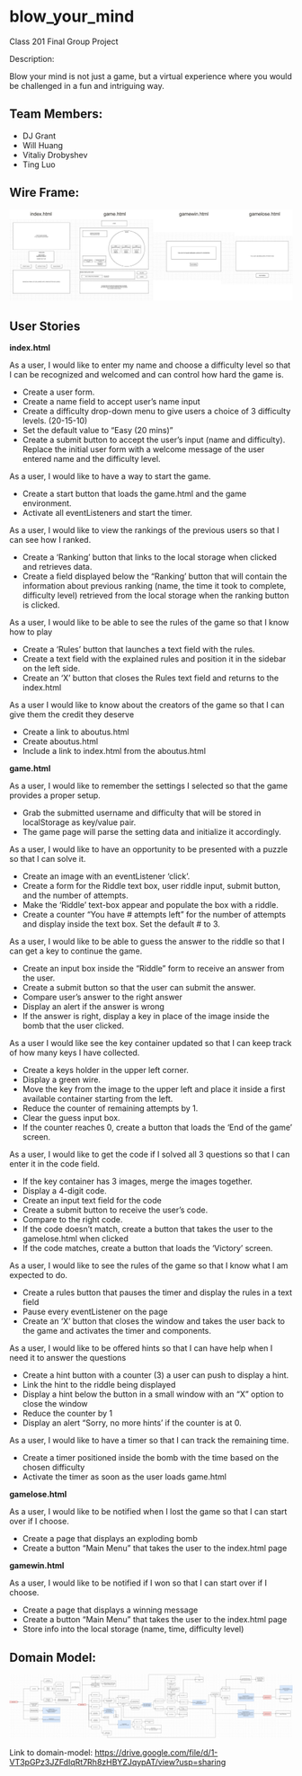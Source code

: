 # blow_your_mind
Class 201 Final Group Project

Description: 

Blow your mind is not just a game, but a virtual experience where you would be challenged in a fun and intriguing way.

## Team Members:
- DJ Grant
- Will Huang
- Vitaliy Drobyshev
- Ting Luo

## Wire Frame:

![wireframe](https://github.com/class201-team-cold-brew/blow_your_mind/blob/master/img/wireframe/wireframe.jpg)

## User Stories

**index.html**

As a user, I would like to enter my name and choose a difficulty level so that I can be recognized and welcomed and can control how hard the game is.
- Create a user form.
- Create a name field to accept user’s name input
- Create a difficulty drop-down menu to give users a choice of 3 difficulty levels. (20-15-10)
- Set the default value to “Easy (20 mins)” 
- Create a submit button to accept the user’s input (name and difficulty). Replace the initial user form with a welcome message of the user entered name and the difficulty level.

As a user, I would like to have a way to start the game.
- Create a start button that loads the game.html and the game environment.
- Activate all eventListeners and start the timer. 

As a user, I would like to view the rankings of the previous users so that I can see how I ranked.
- Create a ‘Ranking’ button that links to the local storage when clicked and retrieves data.
- Create a field displayed below the “Ranking’ button that will contain the information about previous ranking (name, the time it took to complete, difficulty level) retrieved from the local storage when the ranking button is clicked.

As a user, I would like to be able to see the rules of the game so that I know how to play
- Create a ‘Rules’ button that launches a text field with the rules.
- Create a text field with the explained rules and position it in the sidebar on the left side.
- Create an ‘X’ button that closes the Rules text field and returns to the index.html

As a user I would like to know about the creators of the game so that I can give them the credit they deserve
- Create a link to aboutus.html
- Create aboutus.html
- Include a link to index.html from the aboutus.html

**game.html**

As a user, I would like to remember the settings I selected so that the game provides a proper setup.
- Grab the submitted username and difficulty that will be stored in localStorage as key/value pair.
- The game page will parse the setting data and initialize it accordingly.

As a user, I would like to have an opportunity to be presented with a puzzle so that I can solve it.
- Create an image with an eventListener ‘click’.
- Create a form for the Riddle text box, user riddle input, submit button, and the number of attempts.
- Make the ‘Riddle’ text-box appear and populate the box with a riddle.
- Create a counter “You have # attempts left” for the number of attempts and display inside the text box. Set the default # to 3.


As a user, I would like to be able to guess the answer to the riddle so that I can get a key to continue the game.
- Create an input box inside the “Riddle” form to receive an answer from the user.
- Create a submit button so that the user can submit the answer.
- Compare user’s answer to the right answer 
- Display an alert if the answer is wrong
- If the answer is right, display a key in place of the image inside the bomb that the user clicked. 

As a user I would like see the key container updated so that I can keep track of how many keys I have collected.
- Create a keys holder in the upper left corner. 
- Display a green wire.
- Move the key from the image to the upper left and place it inside a first available container starting from the left.
- Reduce the counter of remaining attempts by 1.
- Clear the guess input box.
- If the counter reaches 0, create a button that loads the ‘End of the game’ screen.  

As a user, I would like to get the code if I solved all 3 questions so that I can enter it in the code field.
- If the key container has 3 images, merge the images together. 
- Display a 4-digit code.
- Create an input text field for the code 
- Create a submit button to receive the user’s code.
- Compare to the right code.
- If the code doesn’t match, create a button that takes the user to the gamelose.html when clicked
- If the code matches, create a button that loads the ‘Victory’ screen.

As a user, I would like to see the rules of the game so that I know what I am expected to do.
- Create a rules button that pauses the timer and display the rules in a text field
- Pause every eventListener on the page
- Create an ‘X’  button that closes the window and takes the user back to the game and activates the timer and components.

As a user, I would like to be offered hints so that I can have help when I need it to answer the questions
- Create a hint button with a counter (3) a user can push to display a hint.
- Link the hint to the riddle being displayed
- Display a hint below the button in a small window with an “X” option to close the window 
- Reduce the counter by 1
- Display an alert “Sorry, no more hints’ if the counter is at 0.

As a user, I would like to have a timer so that I can track the remaining time.
- Create a timer positioned inside the bomb with the time based on the chosen difficulty
- Activate the timer as soon as the user loads game.html


**gamelose.html**

As a user, I would like to be notified when I lost the game so that I can start over if I choose.
- Create a page that displays an exploding bomb
- Create a button “Main Menu” that takes the user to the index.html page


**gamewin.html**

As a user, I would like to be notified if I won so that I can start over if I choose.
- Create a page that displays a winning message
- Create a button “Main Menu” that takes the user to the index.html page
- Store info into the local storage (name, time, difficulty level)


## Domain Model:

![domain-model](https://github.com/class201-team-cold-brew/blow_your_mind/blob/master/img/wireframe/domain-modeling.jpg)

Link to domain-model: https://drive.google.com/file/d/1-VT3pGPz3JZFdIqRt7Rh8zHBYZJqypAT/view?usp=sharing
